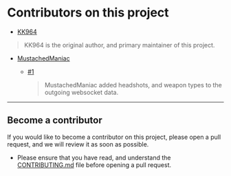# Contributors on this project

- [KK964](https://github.com/KK964)

> KK964 is the original author, and primary maintainer of this project.

- [MustachedManiac](https://github.com/MustachedManiac)

  - [#1](https://github.com/KK964/7-Days-To-Die-Websockets-Mod/pull/1)
    > MustachedManiac added headshots, and weapon types to the outgoing websocket data.

----

## Become a contributor

If you would like to become a contributor on this project, please open a pull request, and we will review it as soon as possible.

- Please ensure that you have read, and understand the [CONTRIBUTING.md](CONTRIBUTING.md) file before opening a pull request.
